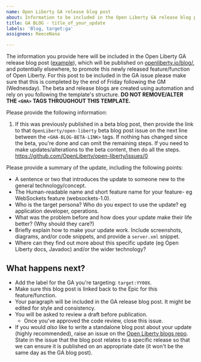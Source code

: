 ```yaml
---
name: Open Liberty GA release blog post
about: Information to be included in the Open Liberty GA release blog post.
title: GA BLOG - title_of_your_update
labels: 'Blog, target:ga'
assignees: ReeceNana

---
```


The information you provide here will be included in the Open Liberty GA release blog post ([example](https://openliberty.io/blog/2022/01/18/microprofile5-22001.html)), which will be published on [openliberty.io/blog/](https://www.openliberty.io/blog/), and potentially elsewhere, to promote this newly released feature/function of Open Liberty. For this post to be included in the GA issue please make sure that this is completed by the end of Friday following the GM (Wednesday). The beta and release blogs are created using automation and rely on you following the template's structure.  **DO NOT REMOVE/ALTER THE `<GHA>` TAGS THROUGHOUT THIS TEMPLATE.**

Please provide the following information:

1. If this was previously published in a beta blog post, then provide the link to that `OpenLiberty/open-liberty` beta blog post issue on the next line between the `<GHA-BLOG-BETA-LINK>` tags. If nothing has changed since the beta, you're done and can omit the remaining steps. If you need to make updates/alterations to the beta content, then do all the steps. 
   <GHA-BLOG-BETA-LINK>https://github.com/OpenLiberty/open-liberty/issues/0</GHA-BLOG-BETA-LINK>

   <GHA-BLOG-SUMMARY>
Please provide a summary of the update, including the following points:
   
   - A sentence or two that introduces the update to someone new to the general technology/concept.
   - The Human-readable name and short feature name for your feature- eg WebSockets feature (websockets-1.0).
   - Who is the target persona? Who do you expect to use the update? eg application developer, operations. 
   - What was the problem before and how does your update make their life better? (Why should they care?)
   - Briefly explain how to make your update work. Include screenshots, diagrams, and/or code snippets, and provide a `server.xml` snippet.  
   - Where can they find out more about this specific update (eg Open Liberty docs, Javadoc) and/or the wider technology?  
    
    


   </GHA-BLOG-SUMMARY>

## What happens next?
- Add the label for the GA you're targeting: `target:YY00X`.
- Make sure this blog post is linked back to the Epic for this feature/function.
- Your paragraph will be included in the GA release blog post. It might be edited for style and consistency.
- You will be asked to review a draft before publication.
    - Once you've approved the code review, close this issue. 
- If you would _also_ like to write a standalone blog post about your update (highly recommended), raise an issue on the [Open Liberty blogs repo](https://github.com/OpenLiberty/blogs/issues/new/choose). State in the issue that the blog post relates to a specific release so that we can ensure it is published on an appropriate date (it won't be the same day as the GA blog post).
